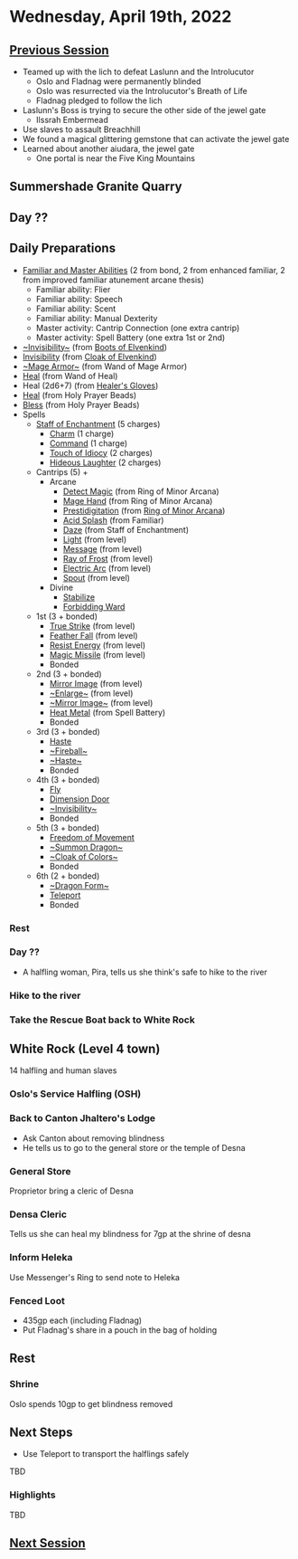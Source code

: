 # Wednesday, April 19th, 2022

## [Previous Session](./2022-04-13.md)

- Teamed up with the lich to defeat Laslunn and the Introlucutor
   - Oslo and Fladnag were permanently blinded
   - Oslo was resurrected via the Introlucutor's Breath of Life
   - Fladnag pledged to follow the lich
- Laslunn's Boss is trying to secure the other side of the jewel gate
   - Ilssrah Embermead
- Use slaves to assault Breachhill
- We found a magical glittering gemstone that can activate the jewel gate
- Learned about another aiudara, the jewel gate
   - One portal is near the Five King Mountains

## Summershade Granite Quarry

## Day ??

## Daily Preparations

- [Familiar and Master Abilities](https://2e.aonprd.com/Familiars.aspx) (2 from bond, 2 from enhanced familiar, 2 from improved familiar atunement arcane thesis)
  - Familiar ability: Flier
  - Familiar ability: Speech
  - Familiar ability: Scent
  - Familiar ability: Manual Dexterity
  - Master activity: Cantrip Connection (one extra cantrip)
  - Master activity: Spell Battery (one extra 1st or 2nd)
- [~Invisibility~](https://pf2.d20pfsrd.com/spell/invisibility/) (from [Boots of Elvenkind](https://2e.aonprd.com/Equipment.aspx?ID=413))
- [Invisibility](https://pf2.d20pfsrd.com/spell/invisibility/) (from [Cloak of Elvenkind](https://2e.aonprd.com/Equipment.aspx?ID=424))
- [~Mage Armor~](https://pf2.d20pfsrd.com/spell/mage-armor) (from Wand of Mage Armor)
- [Heal](https://pf2.d20pfsrd.com/spell/heal/) (from Wand of Heal)
- Heal (2d6+7) (from [Healer's Gloves](https://2e.aonprd.com/Equipment.aspx?ID=444))
- [Heal](https://2e.aonprd.com/Equipment.aspx?ID=256) (from Holy Prayer Beads)
- [Bless](https://2e.aonprd.com/Spells.aspx?ID=25) (from Holy Prayer Beads)
- Spells
  - [Staff of Enchantment](https://pf2.easytool.es/index.php?id=2788) (5 charges)
    - [Charm](https://pf2.d20pfsrd.com/spell/charm/) (1 charge)
    - [Command](https://pf2.d20pfsrd.com/spell/command/) (1 charge)
    - [Touch of Idiocy](https://pf2.d20pfsrd.com/spell/touch-of-idiocy/) (2 charges)
    - [Hideous Laughter](https://pf2.d20pfsrd.com/spell/hideous-laughter/) (2 charges)
  - Cantrips (5) + 
    - Arcane
      - [Detect Magic](https://pf2.d20pfsrd.com/spell/detect-magic/) (from Ring of Minor Arcana)
      - [Mage Hand](https://pf2.d20pfsrd.com/spell/mage-hand/) (from Ring of Minor Arcana)
      - [Prestidigitation](https://pf2.d20pfsrd.com/spell/prestidigitation/) (from [Ring of Minor Arcana](https://2e.aonprd.com/Equipment.aspx?ID=478))
      - [Acid Splash](https://pf2.d20pfsrd.com/spell/acid-splash/) (from Familiar)
      - [Daze](https://pf2.d20pfsrd.com/spell/daze/) (from Staff of Enchantment)
      - [Light](https://pf2.d20pfsrd.com/spell/light/) (from level)
      - [Message](https://pf2.d20pfsrd.com/spell/message/) (from level)
      - [Ray of Frost](https://pf2.d20pfsrd.com/spell/ray-of-frost/) (from level)
      - [Electric Arc](https://pf2.d20pfsrd.com/spell/electric-arc/) (from level)
      - [Spout](https://2e.aonprd.com/Spells.aspx?ID=1002) (from level)
    - Divine
      - [Stabilize](https://2e.aonprd.com/Spells.aspx?ID=307)
      - [Forbidding Ward](https://2e.aonprd.com/Spells.aspx?ID=126)
  - 1st (3 + bonded)
    - [True Strike](https://2e.aonprd.com/Spells.aspx?ID=345) (from level)
    - [Feather Fall](https://pf2.d20pfsrd.com/spell/feather-fall/) (from level)
    - [Resist Energy](https://pf2.d20pfsrd.com/spell/resist-energy/) (from level)
    - [Magic Missile](https://pf2.d20pfsrd.com/spell/magic-missile/) (from level)
    - Bonded
  - 2nd (3 + bonded)
    - [Mirror Image](https://pf2.d20pfsrd.com/spell/mirror-image/) (from level)
    - [~Enlarge~](https://pf2.d20pfsrd.com/spell/enlarge/) (from level)
    - [~Mirror Image~](https://pf2.d20pfsrd.com/spell/mirror-image/) (from level)
    - [Heat Metal](https://pf2.d20pfsrd.com/spell/heat-metal/) (from Spell Battery)
    - Bonded
  - 3rd (3 + bonded)
    - [Haste](https://pf2.d20pfsrd.com/spell/haste)
    - [~Fireball~](https://pf2.d20pfsrd.com/spell/fireball/) 
    - [~Haste~](https://pf2.d20pfsrd.com/spell/haste)
    - Bonded
  - 4th (3 + bonded)
    - [Fly](https://pf2.d20pfsrd.com/spell/fly/)
    - [Dimension Door](https://pf2.d20pfsrd.com/spell/dimension-door/)
    - [~Invisibility~](https://2e.aonprd.com/Spells.aspx?ID=164)
    - Bonded
  - 5th (3 + bonded)
    - [Freedom of Movement](https://pf2.d20pfsrd.com/spell/freedom-of-movement/)
    - [~Summon Dragon~](https://2e.aonprd.com/Spells.aspx?ID=319)
    - [~Cloak of Colors~](https://2e.aonprd.com/Spells.aspx?ID=41)
    - Bonded
  - 6th (2 + bonded)
    - [~Dragon Form~](~https://2e.aonprd.com/Spells.aspx?ID=88~)
    - [Teleport](https://pf2.d20pfsrd.com/spell/teleport/)
    - Bonded

### Rest

### Day ??

- A halfling woman, Pira, tells us she think's safe to hike to the river

### Hike to the river

### Take the Rescue Boat back to White Rock

## White Rock (Level 4 town)

14 halfling and human slaves

### Oslo's Service Halfling (OSH)

### Back to Canton Jhaltero's Lodge

- Ask Canton about removing blindness
- He tells us to go to the general store or the temple of Desna

### General Store

Proprietor bring a cleric of Desna

### Densa Cleric

Tells us she can heal my blindness for 7gp at the shrine of desna

### Inform Heleka 

Use Messenger's Ring to send note to Heleka

### Fenced Loot

- 435gp each (including Fladnag)
- Put Fladnag's share in a pouch in the bag of holding

## Rest

### Shrine

Oslo spends 10gp to get blindness removed

## Next Steps

- Use Teleport to transport the halflings safely

TBD

### Highlights

TBD

## [Next Session](./2022-05-04.md)

